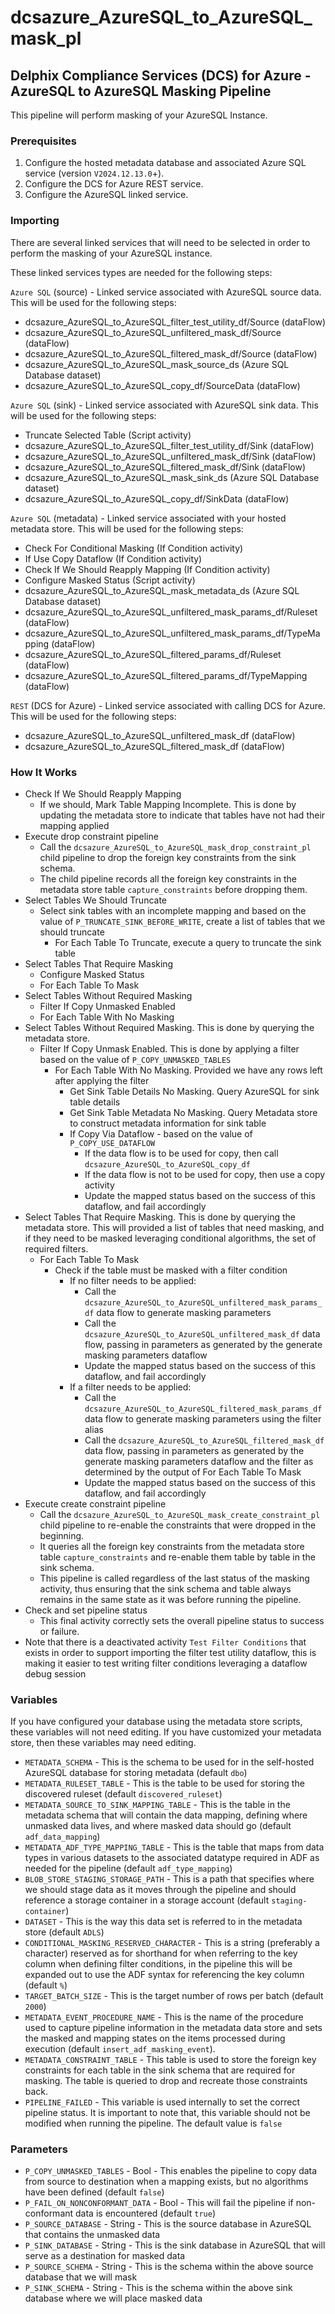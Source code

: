 # dcsazure_AzureSQL_to_AzureSQL_mask_pl
## Delphix Compliance Services (DCS) for Azure - AzureSQL to AzureSQL Masking Pipeline

This pipeline will perform masking of your AzureSQL Instance.

### Prerequisites

1. Configure the hosted metadata database and associated Azure SQL service (version `V2024.12.13.0`+).
1. Configure the DCS for Azure REST service.
1. Configure the AzureSQL linked service.


### Importing
There are several linked services that will need to be selected in order to perform the masking of your AzureSQL instance.

These linked services types are needed for the following steps:

`Azure SQL` (source) - Linked service associated with AzureSQL source data. This will be used for the
following steps:
* dcsazure_AzureSQL_to_AzureSQL_filter_test_utility_df/Source (dataFlow)
* dcsazure_AzureSQL_to_AzureSQL_unfiltered_mask_df/Source (dataFlow)
* dcsazure_AzureSQL_to_AzureSQL_filtered_mask_df/Source (dataFlow)
* dcsazure_AzureSQL_to_AzureSQL_mask_source_ds (Azure SQL Database dataset)
* dcsazure_AzureSQL_to_AzureSQL_copy_df/SourceData (dataFlow)

`Azure SQL` (sink) - Linked service associated with AzureSQL sink data. This will be used for the
following steps:
* Truncate Selected Table (Script activity)
* dcsazure_AzureSQL_to_AzureSQL_filter_test_utility_df/Sink (dataFlow)
* dcsazure_AzureSQL_to_AzureSQL_unfiltered_mask_df/Sink (dataFlow)
* dcsazure_AzureSQL_to_AzureSQL_filtered_mask_df/Sink (dataFlow)
* dcsazure_AzureSQL_to_AzureSQL_mask_sink_ds (Azure SQL Database dataset)
* dcsazure_AzureSQL_to_AzureSQL_copy_df/SinkData (dataFlow)

`Azure SQL` (metadata) - Linked service associated with your hosted metadata store. This will be used for the following
steps:
* Check For Conditional Masking (If Condition activity)
* If Use Copy Dataflow (If Condition activity)
* Check If We Should Reapply Mapping (If Condition activity)
* Configure Masked Status (Script activity)
* dcsazure_AzureSQL_to_AzureSQL_mask_metadata_ds (Azure SQL Database dataset)
* dcsazure_AzureSQL_to_AzureSQL_unfiltered_mask_params_df/Ruleset (dataFlow)
* dcsazure_AzureSQL_to_AzureSQL_unfiltered_mask_params_df/TypeMapping (dataFlow)
* dcsazure_AzureSQL_to_AzureSQL_filtered_params_df/Ruleset (dataFlow)
* dcsazure_AzureSQL_to_AzureSQL_filtered_params_df/TypeMapping (dataFlow)

`REST` (DCS for Azure) - Linked service associated with calling DCS for Azure. This will be used for the following
steps:
* dcsazure_AzureSQL_to_AzureSQL_unfiltered_mask_df (dataFlow)
* dcsazure_AzureSQL_to_AzureSQL_filtered_mask_df (dataFlow)

### How It Works
* Check If We Should Reapply Mapping
  * If we should, Mark Table Mapping Incomplete. This is done by updating the metadata store to indicate that tables have not had their mapping applied
* Execute drop constraint pipeline
  * Call the `dcsazure_AzureSQL_to_AzureSQL_mask_drop_constraint_pl` child pipeline to drop the foreign key constraints from the sink schema.
  * The child pipeline records all the foreign key constraints in the metadata store table `capture_constraints` before dropping them.
* Select Tables We Should Truncate
  * Select sink tables with an incomplete mapping and based on the value of `P_TRUNCATE_SINK_BEFORE_WRITE`, create a list of tables that we should truncate
    * For Each Table To Truncate, execute a query to truncate the sink table
* Select Tables That Require Masking
  * Configure Masked Status
  * For Each Table To Mask
* Select Tables Without Required Masking
  * Filter If Copy Unmasked Enabled
  * For Each Table With No Masking
* Select Tables Without Required Masking. This is done by querying the metadata store.
  * Filter If Copy Unmask Enabled. This is done by applying a filter based on the value of `P_COPY_UNMASKED_TABLES`
    * For Each Table With No Masking. Provided we have any rows left after applying the filter
      * Get Sink Table Details No Masking. Query AzureSQL for sink table details
      * Get Sink Table Metadata No Masking. Query Metadata store to construct metadata information for sink table
      * If Copy Via Dataflow - based on the value of `P_COPY_USE_DATAFLOW`
        * If the data flow is to be used for copy, then call `dcsazure_AzureSQL_to_AzureSQL_copy_df`
        * If the data flow is not to be used for copy, then use a copy activity
        * Update the mapped status based on the success of this dataflow, and fail accordingly
* Select Tables That Require Masking. This is done by querying the metadata store. This will provided a list of tables that need masking, and if they need to be masked leveraging conditional algorithms, the set of required filters.
  * For Each Table To Mask
    * Check if the table must be masked with a filter condition
      * If no filter needs to be applied:
        * Call the `dcsazure_AzureSQL_to_AzureSQL_unfiltered_mask_params_df` data flow to generate masking parameters
        * Call the `dcsazure_AzureSQL_to_AzureSQL_unfiltered_mask_df` data flow, passing in parameters as generated by the generate masking parameters dataflow
        * Update the mapped status based on the success of this dataflow, and fail accordingly
      * If a filter needs to be applied:
        * Call the `dcsazure_AzureSQL_to_AzureSQL_filtered_mask_params_df` data flow to generate masking parameters using the filter alias
        * Call the `dcsazure_AzureSQL_to_AzureSQL_filtered_mask_df` data flow, passing in parameters as generated by the generate masking parameters dataflow and the filter as determined by the output of For Each Table To Mask
        * Update the mapped status based on the success of this dataflow, and fail accordingly
* Execute create constraint pipeline
  * Call the `dcsazure_AzureSQL_to_AzureSQL_mask_create_constraint_pl` child pipeline to re-enable the constraints that were dropped in the beginning.
  * It queries all the foreign key constraints from the metadata store table `capture_constraints` and re-enable them table by table in the sink schema.
  * This pipeline is called regardless of the last status of the masking activity, thus ensuring that the sink schema and table always remains in the same state as it was before running the pipeline.
* Check and set pipeline status
  * This final activity correctly sets the overall pipeline status to success or failure.
* Note that there is a deactivated activity `Test Filter Conditions` that exists in order to support importing the filter test utility dataflow, this is making it easier to test writing filter conditions leveraging a dataflow debug session

### Variables

If you have configured your database using the metadata store scripts, these variables will not need editing. If you
have customized your metadata store, then these variables may need editing.

* `METADATA_SCHEMA` - This is the schema to be used for in the self-hosted AzureSQL database for storing metadata (default `dbo`)
* `METADATA_RULESET_TABLE` - This is the table to be used for storing the discovered ruleset (default `discovered_ruleset`)
* `METADATA_SOURCE_TO_SINK_MAPPING_TABLE` - This is the table in the metadata schema that will contain the data
  mapping, defining where unmasked data lives, and where masked data should go (default `adf_data_mapping`)
* `METADATA_ADF_TYPE_MAPPING_TABLE` - This is the table that maps from data types in various datasets to the
  associated datatype required in ADF as needed for the pipeline (default `adf_type_mapping`)
* `BLOB_STORE_STAGING_STORAGE_PATH` - This is a path that specifies where we should stage data as it moves through the
  pipeline and should reference a storage container in a storage account (default `staging-container`)
* `DATASET` - This is the way this data set is referred to in the metadata store (default `ADLS`)
* `CONDITIONAL_MASKING_RESERVED_CHARACTER` - This is a string (preferably a character) reserved as for shorthand for
  when referring to the key column when defining filter conditions, in the pipeline this will be expanded out to use the
  ADF syntax for referencing the key column (default `%`)
* `TARGET_BATCH_SIZE` - This is the target number of rows per batch (default `2000`)
* `METADATA_EVENT_PROCEDURE_NAME` - This is the name of the procedure used to capture pipeline information in the metadata data store and sets the masked and mapping states on the items processed during execution (default `insert_adf_masking_event`).
* `METADATA_CONSTRAINT_TABLE` - This table is used to store the foreign key constraints for each table in the sink schema that are required for masking. The table is queried to drop and recreate those constraints back.
* `PIPELINE_FAILED` - This variable is used internally to set the correct pipeline status. It is important to note that, this variable should not be modified when running the pipeline. The default value is `false`

### Parameters

* `P_COPY_UNMASKED_TABLES` - Bool - This enables the pipeline to copy data from source to destination when a mapping
exists, but no algorithms have been defined (default `false`)
* `P_FAIL_ON_NONCONFORMANT_DATA` - Bool - This will fail the pipeline if non-conformant data is encountered (default
`true`)
* `P_SOURCE_DATABASE` - String - This is the source database in AzureSQL that contains the unmasked data
* `P_SINK_DATABASE` - String - This is the sink database in AzureSQL that will serve as a destination for masked data
* `P_SOURCE_SCHEMA` - String - This is the schema within the above source database that we will mask
* `P_SINK_SCHEMA` - String - This is the schema within the above sink database where we will place masked data
